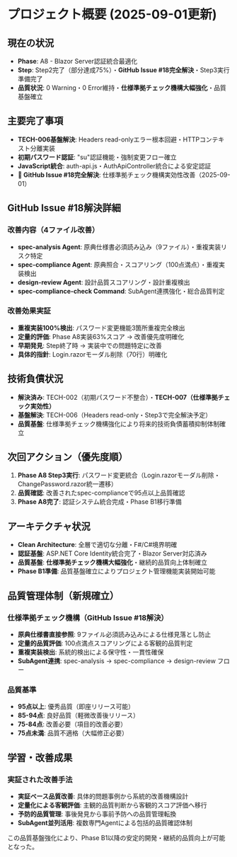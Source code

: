 # プロジェクト概要 (2025-09-01更新)

## 現在の状況
- **Phase**: A8 - Blazor Server認証統合最適化
- **Step**: Step2完了（部分達成75%）・**GitHub Issue #18完全解決**・Step3実行準備完了
- **品質状況**: 0 Warning・0 Error維持・**仕様準拠チェック機構大幅強化**・品質基盤確立

## 主要完了事項
- **TECH-006基盤解決**: Headers read-onlyエラー根本回避・HTTPコンテキスト分離実装
- **初期パスワード認証**: "su"認証機能・強制変更フロー確立
- **JavaScript統合**: auth-api.js・AuthApiController統合による安定認証
- **🔴 GitHub Issue #18完全解決**: 仕様準拠チェック機構実効性改善（2025-09-01）

## GitHub Issue #18解決詳細
### 改善内容（4ファイル改善）
- **spec-analysis Agent**: 原典仕様書必須読み込み（9ファイル）・重複実装リスク特定
- **spec-compliance Agent**: 原典照合・スコアリング（100点満点）・重複実装検出
- **design-review Agent**: 設計品質スコアリング・設計重複検出  
- **spec-compliance-check Command**: SubAgent連携強化・総合品質判定

### 改善効果実証
- **重複実装100%検出**: パスワード変更機能3箇所重複完全検出
- **定量的評価**: Phase A8実装63%スコア → 改善優先度明確化
- **早期発見**: Step終了時 → 実装中での問題特定に改善
- **具体的指針**: Login.razorモーダル削除（70行）明確化

## 技術負債状況
- **解決済み**: TECH-002（初期パスワード不整合）・**TECH-007（仕様準拠チェック実効性）**
- **基盤解決**: TECH-006（Headers read-only・Step3で完全解決予定）
- **品質基盤**: 仕様準拠チェック機構強化により将来的技術負債蓄積抑制体制確立

## 次回アクション（優先度順）
1. **Phase A8 Step3実行**: パスワード変更統合（Login.razorモーダル削除・ChangePassword.razor統一遷移）
2. **品質確認**: 改善されたspec-complianceで95点以上品質確認
3. **Phase A8完了**: 認証システム統合完成・Phase B1移行準備

## アーキテクチャ状況
- **Clean Architecture**: 全層で適切な分離・F#/C#境界明確
- **認証基盤**: ASP.NET Core Identity統合完了・Blazor Server対応済み
- **品質基盤**: **仕様準拠チェック機構大幅強化**・継続的品質向上体制確立
- **Phase B1準備**: 品質基盤確立によりプロジェクト管理機能実装開始可能

## 品質管理体制（新規確立）
### 仕様準拠チェック機構（GitHub Issue #18解決）
- **原典仕様書直接参照**: 9ファイル必須読み込みによる仕様見落とし防止
- **定量的品質評価**: 100点満点スコアリングによる客観的品質判定
- **重複実装検出**: 系統的検出による保守性・一貫性確保
- **SubAgent連携**: spec-analysis → spec-compliance → design-review フロー

### 品質基準
- **95点以上**: 優秀品質（即座リリース可能）
- **85-94点**: 良好品質（軽微改善後リリース）
- **75-84点**: 改善必要（項目的改善必要）
- **75点未満**: 品質不適格（大幅修正必要）

## 学習・改善成果
### 実証された改善手法
- **実証ベース品質改善**: 具体的問題事例から系統的改善機構設計
- **定量化による客観評価**: 主観的品質判断から客観的スコア評価へ移行
- **予防的品質管理**: 事後発見から事前予防への品質管理転換
- **SubAgent並列活用**: 複数専門Agentによる包括的品質確認体制

この品質基盤強化により、Phase B1以降の安定的開発・継続的品質向上が可能となった。